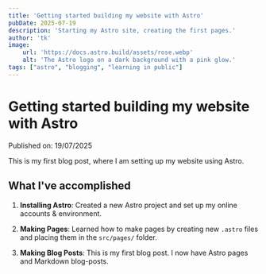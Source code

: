 ```yaml
---
title: 'Getting started building my website with Astro'
pubDate: 2025-07-19
description: 'Starting my Astro site, creating the first pages.'
author: 'tk'
image:
    url: 'https://docs.astro.build/assets/rose.webp'
    alt: 'The Astro logo on a dark background with a pink glow.'
tags: ["astro", "blogging", "learning in public"]
---
```

# Getting started building my website with Astro

Published on: 19/07/2025

This is my first blog post, where I am setting up my website using Astro.

## What I've accomplished

1. **Installing Astro**: Created a new Astro project and set up my online accounts & environment.

2. **Making Pages**: Learned how to make pages by creating new `.astro` files and placing them in the `src/pages/` folder.

3. **Making Blog Posts**: This is my first blog post. I now have Astro pages and Markdown blog-posts.